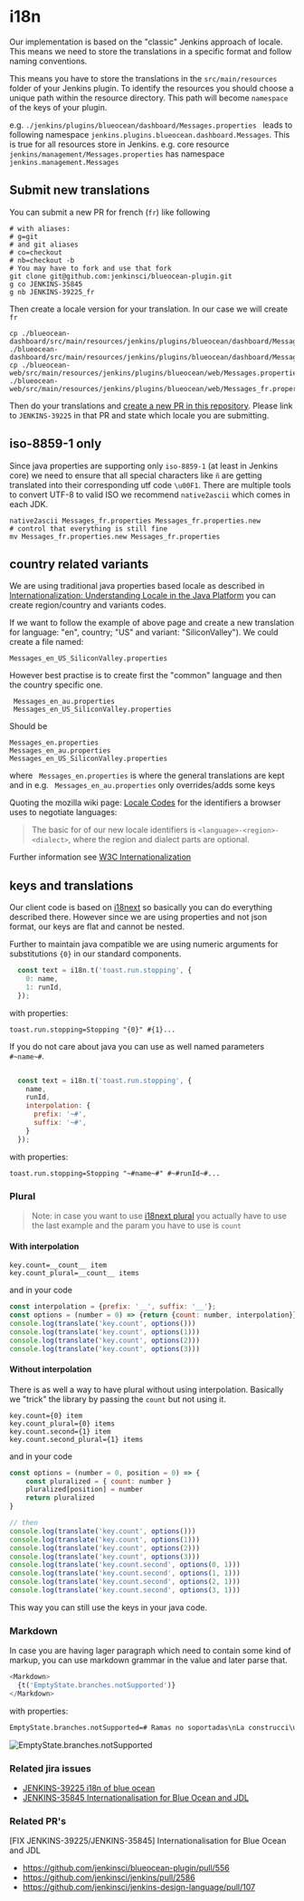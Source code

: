 # i18n

Our implementation is based on the "classic" Jenkins approach of locale. This means we need to store the translations in a specific format and follow naming conventions.

This means you have to store the translations in the ```src/main/resources``` folder of your Jenkins plugin. To identify the resources you should choose a unique path within the resource directory. This path will become  ```namespace``` of the keys of your plugin.

e.g. ```./jenkins/plugins/blueocean/dashboard/Messages.properties ``` leads to following namespace ```jenkins.plugins.blueocean.dashboard.Messages```. This is true for all resources store in Jenkins. e.g. core resource ```jenkins/management/Messages.properties``` has namespace ```jenkins.management.Messages```

## Submit new translations

You can submit a new PR for french (```fr```) like following

```
# with aliases:
# g=git
# and git aliases
# co=checkout
# nb=checkout -b
# You may have to fork and use that fork
git clone git@github.com:jenkinsci/blueocean-plugin.git
g co JENKINS-35845
g nb JENKINS-39225_fr
```

Then create a locale version for your translation. In our case we will create ```fr```

```
cp ./blueocean-dashboard/src/main/resources/jenkins/plugins/blueocean/dashboard/Messages.properties ./blueocean-dashboard/src/main/resources/jenkins/plugins/blueocean/dashboard/Messages_fr.properties
cp ./blueocean-web/src/main/resources/jenkins/plugins/blueocean/web/Messages.properties ./blueocean-web/src/main/resources/jenkins/plugins/blueocean/web/Messages_fr.properties

```

Then do your translations and [create a new PR in this repository](https://github.com/jenkinsci/blueocean-plugin/pulls). Please link to  ```JENKINS-39225``` in that PR and state which locale you are submitting.

## iso-8859-1 only

Since java properties are supporting only ```iso-8859-1``` (at least in Jenkins core) we need to ensure that all special characters like ```ñ``` are getting translated into their corresponding utf code ```\u00F1```. There are multiple tools to convert UTF-8 to valid ISO we recommend ```native2ascii``` which comes in each JDK.

```
native2ascii Messages_fr.properties Messages_fr.properties.new
# control that everything is still fine
mv Messages_fr.properties.new Messages_fr.properties
```

## country related variants

We are using traditional java properties based locale as described in [Internationalization: Understanding Locale in the Java Platform](http://www.oracle.com/us/technologies/java/locale-140624.html)  you can create region/country and variants codes.

If we want to follow the example of above page and create a new translation for language: "en", country; "US" and variant: "SiliconValley"). We could create a file named:

 ```
 Messages_en_US_SiliconValley.properties
 ```

However best practise is to create first the "common" language and then the country specific one.

```
 Messages_en_au.properties
 Messages_en_US_SiliconValley.properties
```

 Should be

 ```
 Messages_en.properties
 Messages_en_au.properties
 Messages_en_US_SiliconValley.properties
 ```

 where  ``` Messages_en.properties``` is where the general translations are kept and in e.g.  ``` Messages_en_au.properties``` only overrides/adds some keys

Quoting the mozilla wiki page: [Locale Codes](https://wiki.mozilla.org/L10n:Locale_Codes) for the identifiers a browser uses to negotiate languages:

> The basic for of our new locale identifiers is  ```<language>-<region>-<dialect>```, where the region and dialect parts are optional.

Further information see [W3C Internationalization](https://www.w3.org/International/questions/qa-lang-priorities)

## keys and translations

Our client code is based on [ i18next](http://i18next.com/) so basically you can do everything described there. However since we are using properties and not json format, our keys are flat and cannot be nested.

Further to maintain java compatible we are using numeric arguments for substitutions ```{0}``` in our standard components.

```javascript
  const text = i18n.t('toast.run.stopping', {
    0: name,
    1: runId,
  });
```

with properties:

```properties
toast.run.stopping=Stopping "{0}" #{1}...
```

If you do not care about java you can use as well named parameters ```#~name~#```.

```javascript

  const text = i18n.t('toast.run.stopping', {
    name,
    runId,
    interpolation: {
      prefix: '~#',
      suffix: '~#',
    }
  });
```

with properties:

```properties
toast.run.stopping=Stopping "~#name~#" #~#runId~#...
```

### Plural

> Note: in case you want to use [i18next plural](https://www.i18next.com/plurals.html) you actually have to use the
last example and the param you have to use is `count`

#### With interpolation

```Properties
key.count=__count__ item
key.count_plural=__count__ items
```

and in your code

```javascript
const interpolation = {prefix: '__', suffix: '__'};
const options = (number = 0) => {return {count: number, interpolation}};
console.log(translate('key.count', options()))
console.log(translate('key.count', options(1)))
console.log(translate('key.count', options(2)))
console.log(translate('key.count', options(3)))
```
#### Without interpolation

There is as well a way to have plural without using interpolation. Basically we "trick" the library by passing the `count`
but not using it.

```Properties
key.count={0} item
key.count_plural={0} items
key.count.second={1} item
key.count.second_plural={1} items
```

and in your code

```javascript
const options = (number = 0, position = 0) => {
    const pluralized = { count: number }
    pluralized[position] = number
    return pluralized
}

// then
console.log(translate('key.count', options()))
console.log(translate('key.count', options(1)))
console.log(translate('key.count', options(2)))
console.log(translate('key.count', options(3)))
console.log(translate('key.count.second', options(0, 1)))
console.log(translate('key.count.second', options(1, 1)))
console.log(translate('key.count.second', options(2, 1)))
console.log(translate('key.count.second', options(3, 1)))

```

This way you can still use the keys in your java code.

### Markdown

In case you are having lager paragraph which need to contain some kind of markup, you can use markdown grammar in the value and later parse that.

```javascript
<Markdown>
  {t('EmptyState.branches.notSupported')}
</Markdown>
```

with properties:

```markdown
EmptyState.branches.notSupported=# Ramas no soportadas\nLa construcci\u00f3n de ramas (Branch) solo funciona con el tipo de job _Multibranch Pipeline_. Esto es solo uno de las muchas razones para cambiar a "Jenkins Pipeline".\n\n[M\u00e1s motivos](https://jenkins.io/doc/book/pipeline-as-code/)
```

![EmptyState.branches.notSupported](/docu/pix/i18n.branch.not.png)

### Related jira issues

- [JENKINS-39225 i18n of blue ocean](https://issues.jenkins-ci.org/browse/JENKINS-39225)
- [JENKINS-35845 Internationalisation for Blue Ocean and JDL](https://issues.jenkins-ci.org/browse/JENKINS-35845)

### Related PR's
[FIX JENKINS-39225/JENKINS-35845] Internationalisation for Blue Ocean and JDL

- https://github.com/jenkinsci/blueocean-plugin/pull/556
- https://github.com/jenkinsci/jenkins/pull/2586
- https://github.com/jenkinsci/jenkins-design-language/pull/107
